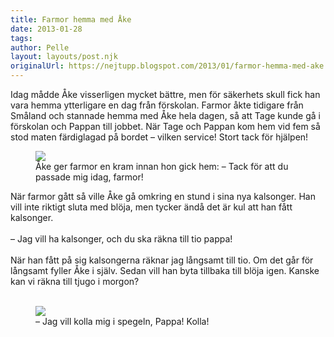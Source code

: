 ```yaml
---
title: Farmor hemma med Åke
date: 2013-01-28
tags: 	
author: Pelle
layout: layouts/post.njk
originalUrl: https://nejtupp.blogspot.com/2013/01/farmor-hemma-med-ake.html
---
```


Idag mådde Åke visserligen mycket bättre, men för säkerhets skull fick han vara hemma ytterligare en dag från förskolan. Farmor åkte tidigare från Småland och stannade hemma med Åke hela dagen, så att Tage kunde gå i förskolan och Pappan till jobbet. När Tage och Pappan kom hem vid fem så stod maten färdiglagad på bordet – vilken service! Stort tack för hjälpen!

<figure>
	<img src="../../../../img/Hemmabilder-5C5C1368.jpg">
	<figcaption>Åke ger farmor en kram innan hon gick hem: – Tack för att du passade mig idag, farmor!</figcaption>
</figure>När farmor gått så ville Åke gå omkring en stund i sina nya kalsonger. Han vill inte riktigt sluta med blöja, men tycker ändå det är kul att han fått kalsonger.<br><br>– Jag vill ha kalsonger, och du ska räkna till tio pappa!<br><br>När han fått på sig kalsongerna räknar jag långsamt till tio. Om det går för långsamt fyller Åke i själv. Sedan vill han byta tillbaka till blöja igen. Kanske kan vi räkna till tjugo i morgon?<br><br>

<figure>
	<img src="../../../../img/Hemmabilder-5C5C1383.jpg">
	<figcaption>– Jag vill kolla mig i spegeln, Pappa! Kolla! </figcaption>
</figure>
